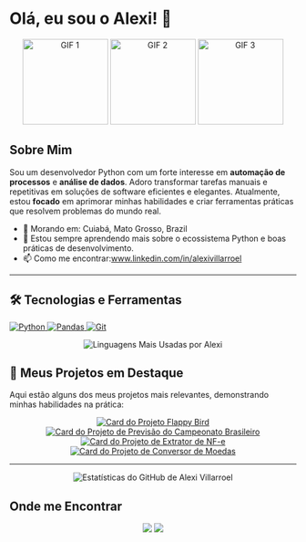 # Olá, eu sou o Alexi! 👋
<p align="center">
  <img src="https://media2.giphy.com/media/qgQUggAC3Pfv687qPC/giphy.gif" width="150" alt="GIF 1">
  <img src="https://media3.giphy.com/media/KAq5w47R9rmTuvWOWa/giphy.gif" width="150" alt="GIF 2">
  <img src="https://media1.giphy.com/media/du3J3cXyzhj75IOgvA/giphy.gif" width="150" alt="GIF 3">
</p>

## Sobre Mim

Sou um desenvolvedor Python com um forte interesse em **automação de processos** e **análise de dados**. Adoro transformar tarefas manuais e repetitivas em soluções de software eficientes e elegantes. Atualmente, estou **focado** em aprimorar minhas habilidades e criar ferramentas práticas que resolvem problemas do mundo real.

- 📍 Morando em: Cuiabá, Mato Grosso, Brazil
- 🌱 Estou sempre aprendendo mais sobre o ecossistema Python e boas práticas de desenvolvimento.
- 📫 Como me encontrar:www.linkedin.com/in/alexivillarroel

---

## 🛠️ Tecnologias e Ferramentas

<p align="left">
  <a href="https://www.python.org" target="_blank"> 
    <img src="https://img.shields.io/badge/Python-3776AB?style=for-the-badge&logo=python&logoColor=white" alt="Python"/> 
  </a>
  <a href="https://pandas.pydata.org/" target="_blank"> 
    <img src="https://img.shields.io/badge/Pandas-150458?style=for-the-badge&logo=pandas&logoColor=white" alt="Pandas"/> 
  </a>
  <a href="https://git-scm.com/" target="_blank"> 
    <img src="https://img.shields.io/badge/GIT-E44C30?style=for-the-badge&logo=git&logoColor=white" alt="Git"/> 
  </a>
</p>
<p align="center">
  <img src="https://github-readme-stats.vercel.app/api/top-langs/?username=valexi25&layout=compact&theme=dracula&hide_border=true&locale=pt-br" alt="Linguagens Mais Usadas por Alexi" />
</p>

## 🚀 Meus Projetos em Destaque

Aqui estão alguns dos meus projetos mais relevantes, demonstrando minhas habilidades na prática:

<p align="center">
  <a href="https://github.com/valexi25/flappy-bird-clone-python">
    <img src="https://github-readme-stats.vercel.app/api/pin/?username=valexi25&repo=flappy-bird-clone-python&theme=dracula&hide_border=true&locale=pt-br" alt="Card do Projeto Flappy Bird"/>
  </a>
  <a href="https://github.com/valexi25/previsao-campeonato-brasileiro">
    <img src="https://github-readme-stats.vercel.app/api/pin/?username=valexi25&repo=previsao-campeonato-brasileiro&theme=dracula&hide_border=true&locale=pt-br" alt="Card do Projeto de Previsão do Campeonato Brasileiro"/>
  </a>
  <a href="https://github.com/valexi25/automacao-nfe-xml-para-excel">
    <img src="https://github-readme-stats.vercel.app/api/pin/?username=valexi25&repo=automacao-nfe-xml-para-excel&theme=dracula&hide_border=true&locale=pt-br" alt="Card do Projeto de Extrator de NF-e"/>
  </a>
  <a href="https://github.com/valexi25/conversor-de-moedas-gui">
    <img src="https://github-readme-stats.vercel.app/api/pin/?username=valexi25&repo=conversor-de-moedas-gui&theme=dracula&hide_border=true&locale=pt-br" alt="Card do Projeto de Conversor de Moedas"/>
  </a>
</p>

---

<p align="center">
  <img src="https://github-readme-stats.vercel.app/api?username=valexi25&show_icons=true&theme=dracula&hide_border=true&locale=pt-br" alt="Estatísticas do GitHub de Alexi Villarroel" />
</p>

## Onde me Encontrar

<p align="center">
  <a href="mailto:[villarroelalexi63@gmail.com]"><img src="https://img.shields.io/badge/Gmail-D14836?style=for-the-badge&logo=gmail&logoColor=white" /></a>
  <a href="[www.linkedin.com/in/alexivillarroel]"><img src="https://img.shields.io/badge/LinkedIn-0077B5?style=for-the-badge&logo=linkedin&logoColor=white" /></a>
</p>
